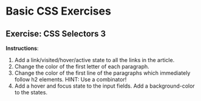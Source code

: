 # Basic CSS Exercises

## Exercise: CSS Selectors 3

**Instructions**:
1. Add a link/visited/hover/active state to all the links in the article.
2. Change the color of the first letter of each paragraph.
3. Change the color of the first line of the paragraphs which immediately follow h2 elements. HINT: Use a combinator!
4. Add a hover and focus state to the input fields. Add a background-color to the states.